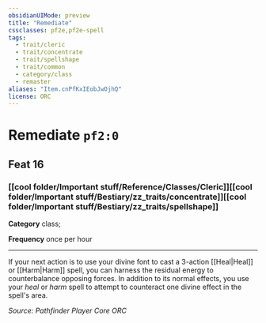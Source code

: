 ```yaml
---
obsidianUIMode: preview
title: "Remediate"
cssclasses: pf2e,pf2e-spell
tags:
  - trait/cleric
  - trait/concentrate
  - trait/spellshape
  - trait/common
  - category/class
  - remaster
aliases: "Item.cnPfKxIEobJwOjhQ"
license: ORC
---
```

# Remediate `pf2:0`
## Feat 16
### [[cool folder/Important stuff/Reference/Classes/Cleric]][[cool folder/Important stuff/Bestiary/zz_traits/concentrate]][[cool folder/Important stuff/Bestiary/zz_traits/spellshape]]

**Category** class; 




**Frequency** once per hour

* * *

If your next action is to use your divine font to cast a 3-action [[Heal|Heal]] or [[Harm|Harm]] spell, you can harness the residual energy to counterbalance opposing forces. In addition to its normal effects, you use your _heal_ or _harm_ spell to attempt to counteract one divine effect in the spell's area.

*Source: Pathfinder Player Core*
*ORC*